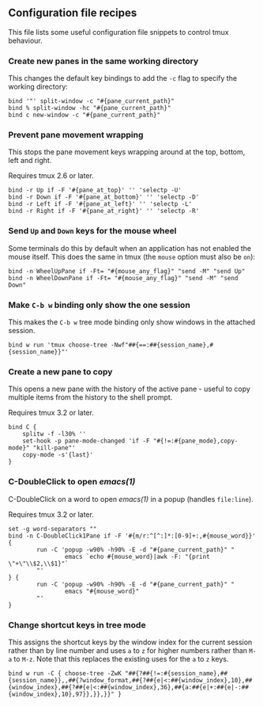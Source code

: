 ## Configuration file recipes

This file lists some useful configuration file snippets to control tmux
behaviour.

### Create new panes in the same working directory

This changes the default key bindings to add the `-c` flag to specify the
working directory:

~~~~
bind '"' split-window -c "#{pane_current_path}"
bind % split-window -hc "#{pane_current_path}"
bind c new-window -c "#{pane_current_path}"
~~~~

### Prevent pane movement wrapping

This stops the pane movement keys wrapping around at the top, bottom, left and
right.

Requires tmux 2.6 or later.

~~~~
bind -r Up if -F '#{pane_at_top}' '' 'selectp -U'
bind -r Down if -F '#{pane_at_bottom}' '' 'selectp -D'
bind -r Left if -F '#{pane_at_left}' '' 'selectp -L'
bind -r Right if -F '#{pane_at_right}' '' 'selectp -R'
~~~~

### Send `Up` and `Down` keys for the mouse wheel

Some terminals do this by default when an application has not enabled the mouse
itself. This does the same in tmux (the `mouse` option must also be `on`):

~~~~
bind -n WheelUpPane if -Ft= "#{mouse_any_flag}" "send -M" "send Up"
bind -n WheelDownPane if -Ft= "#{mouse_any_flag}" "send -M" "send Down"
~~~~

### Make `C-b w` binding only show the one session

This makes the `C-b w` tree mode binding only show windows in the attached
session.

~~~~
bind w run 'tmux choose-tree -Nwf"##{==:##{session_name},#{session_name}}"'
~~~~

### Create a new pane to copy

This opens a new pane with the history of the active pane - useful to copy
multiple items from the history to the shell prompt.

Requires tmux 3.2 or later.

~~~~
bind C {
	splitw -f -l30% ''
	set-hook -p pane-mode-changed 'if -F "#{!=:#{pane_mode},copy-mode}" "kill-pane"'
	copy-mode -s'{last}'
}
~~~~

### C-DoubleClick to open *emacs(1)*

C-DoubleClick on a word to open *emacs(1)* in a popup (handles `file:line`).

Requires tmux 3.2 or later.

~~~~
set -g word-separators ""
bind -n C-DoubleClick1Pane if -F '#{m/r:^[^:]*:[0-9]+:,#{mouse_word}}' {
        run -C 'popup -w90% -h90% -E -d "#{pane_current_path}" "
                emacs `echo #{mouse_word}|awk -F: "{print \"+\"\\$2,\\$1}"`
        "'
} {
        run -C 'popup -w90% -h90% -E -d "#{pane_current_path}" "
                emacs "#{mouse_word}"
        "'
}
~~~~

### Change shortcut keys in tree mode

This assigns the shortcut keys by the window index for the current session
rather than by line number and uses `a` to `z` for higher numbers rather than
`M-a` to `M-z`. Note that this replaces the existing uses for the `a` to `z`
keys.

~~~~
bind w run -C { choose-tree -ZwK "##{?##{!=:#{session_name},##{session_name}},,##{?window_format,##{?##{e|<:##{window_index},10},##{window_index},##{?##{e|<:##{window_index},36},##{a:##{e|+:##{e|-:##{window_index},10},97}},}},}}" }
~~~~

